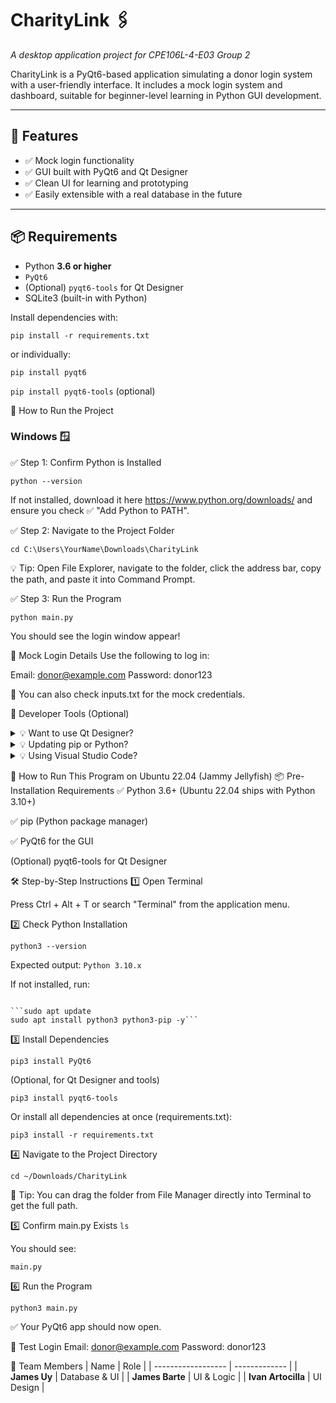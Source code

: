 # CharityLink 🖇️
*A desktop application project for CPE106L-4-E03 Group 2*

CharityLink is a PyQt6-based application simulating a donor login system with a user-friendly interface. It includes a mock login system and dashboard, suitable for beginner-level learning in Python GUI development.

---

## 🚀 Features

- ✅ Mock login functionality
- ✅ GUI built with PyQt6 and Qt Designer
- ✅ Clean UI for learning and prototyping
- ✅ Easily extensible with a real database in the future

---

## 📦 Requirements

- Python **3.6 or higher**  
- `PyQt6`  
- (Optional) `pyqt6-tools` for Qt Designer  
- SQLite3 (built-in with Python)

Install dependencies with:

`pip install -r requirements.txt`

or individually:

`pip install pyqt6`

`pip install pyqt6-tools` (optional)

🧭 How to Run the Project

<h3>Windows 🪟</h3>

✅ Step 1: Confirm Python is Installed

`python --version`


If not installed, download it here https://www.python.org/downloads/ and ensure you check ✅ "Add Python to PATH".

✅ Step 2: Navigate to the Project Folder

`cd C:\Users\YourName\Downloads\CharityLink`

💡 Tip: Open File Explorer, navigate to the folder, click the address bar, copy the path, and paste it into Command Prompt.

✅ Step 3: Run the Program

`python main.py`

You should see the login window appear!

🔐 Mock Login Details
Use the following to log in:

Email: donor@example.com
Password: donor123

📄 You can also check inputs.txt for the mock credentials.

🧰 Developer Tools (Optional)
<details> <summary>💡 Want to use Qt Designer?</summary>

Install the GUI designer tool with:

`pip install pyqt6-tools`

Then run it from your terminal:

`pyqt6-tools designer`

</details> <details> <summary>💡 Updating pip or Python?</summary>

`python -m pip install --upgrade pip`

</details> <details> <summary>💡 Using Visual Studio Code?</summary>

Install the "Python" extension

(Optional) Install "Qt for Visual Studio Tools"

Restart VS Code before running the app

</details>

🐧 How to Run This Program on Ubuntu 22.04 (Jammy Jellyfish)
📦 Pre-Installation Requirements
✅ Python 3.6+ (Ubuntu 22.04 ships with Python 3.10+)

✅ pip (Python package manager)

✅ PyQt6 for the GUI

(Optional) pyqt6-tools for Qt Designer

🛠 Step-by-Step Instructions
1️⃣ Open Terminal

Press Ctrl + Alt + T or search "Terminal" from the application menu.

2️⃣ Check Python Installation

`python3 --version`

Expected output:
`Python 3.10.x`

If not installed, run:

<pre><code>
```sudo apt update
sudo apt install python3 python3-pip -y```
</code></pre>

3️⃣ Install Dependencies

`pip3 install PyQt6`

(Optional, for Qt Designer and tools)


`pip3 install pyqt6-tools`

Or install all dependencies at once (requirements.txt):

`pip3 install -r requirements.txt`

4️⃣ Navigate to the Project Directory

`cd ~/Downloads/CharityLink`

📌 Tip: You can drag the folder from File Manager directly into Terminal to get the full path.

5️⃣ Confirm main.py Exists
`ls`

You should see:

`main.py`

6️⃣ Run the Program

`python3 main.py`

✅ Your PyQt6 app should now open.

🧪 Test Login
Email: donor@example.com
Password: donor123


👥 Team Members
| Name               | Role          |
| ------------------ | ------------- |
| **James Uy**       | Database & UI |
| **James Barte**    | UI & Logic    |
| **Ivan Artocilla** | UI Design     |

